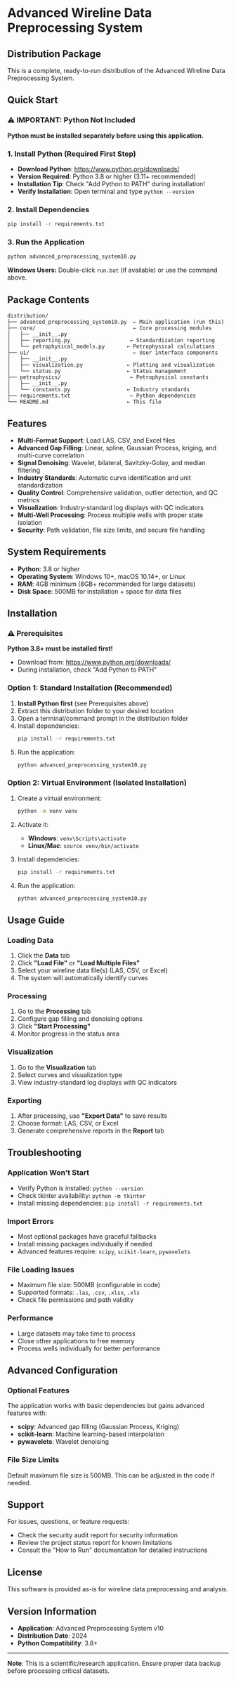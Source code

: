 # Advanced Wireline Data Preprocessing System

## Distribution Package

This is a complete, ready-to-run distribution of the Advanced Wireline Data Preprocessing System.

## Quick Start

### ⚠️ IMPORTANT: Python Not Included
**Python must be installed separately before using this application.**

### 1. Install Python (Required First Step)
- **Download Python**: https://www.python.org/downloads/
- **Version Required**: Python 3.8 or higher (3.11+ recommended)
- **Installation Tip**: Check "Add Python to PATH" during installation!
- **Verify Installation**: Open terminal and type `python --version`

### 2. Install Dependencies
```bash
pip install -r requirements.txt
```

### 3. Run the Application
```bash
python advanced_preprocessing_system10.py
```

**Windows Users:** Double-click `run.bat` (if available) or use the command above.

## Package Contents

```
distribution/
├── advanced_preprocessing_system10.py  ← Main application (run this)
├── core/                               ← Core processing modules
│   ├── __init__.py
│   ├── reporting.py                   ← Standardization reporting
│   └── petrophysical_models.py       ← Petrophysical calculations
├── ui/                                 ← User interface components
│   ├── __init__.py
│   ├── visualization.py              ← Plotting and visualization
│   └── status.py                     ← Status management
├── petrophysics/                      ← Petrophysical constants
│   ├── __init__.py
│   └── constants.py                  ← Industry standards
├── requirements.txt                   ← Python dependencies
└── README.md                         ← This file
```

## Features

- **Multi-Format Support**: Load LAS, CSV, and Excel files
- **Advanced Gap Filling**: Linear, spline, Gaussian Process, kriging, and multi-curve correlation
- **Signal Denoising**: Wavelet, bilateral, Savitzky-Golay, and median filtering
- **Industry Standards**: Automatic curve identification and unit standardization
- **Quality Control**: Comprehensive validation, outlier detection, and QC metrics
- **Visualization**: Industry-standard log displays with QC indicators
- **Multi-Well Processing**: Process multiple wells with proper state isolation
- **Security**: Path validation, file size limits, and secure file handling

## System Requirements

- **Python**: 3.8 or higher
- **Operating System**: Windows 10+, macOS 10.14+, or Linux
- **RAM**: 4GB minimum (8GB+ recommended for large datasets)
- **Disk Space**: 500MB for installation + space for data files

## Installation

### ⚠️ Prerequisites
**Python 3.8+ must be installed first!**
- Download from: https://www.python.org/downloads/
- During installation, check "Add Python to PATH"

### Option 1: Standard Installation (Recommended)

1. **Install Python first** (see Prerequisites above)
2. Extract this distribution folder to your desired location
3. Open a terminal/command prompt in the distribution folder
4. Install dependencies:
   ```bash
   pip install -r requirements.txt
   ```
4. Run the application:
   ```bash
   python advanced_preprocessing_system10.py
   ```

### Option 2: Virtual Environment (Isolated Installation)

1. Create a virtual environment:
   ```bash
   python -m venv venv
   ```

2. Activate it:
   - **Windows**: `venv\Scripts\activate`
   - **Linux/Mac**: `source venv/bin/activate`

3. Install dependencies:
   ```bash
   pip install -r requirements.txt
   ```

4. Run the application:
   ```bash
   python advanced_preprocessing_system10.py
   ```

## Usage Guide

### Loading Data
1. Click the **Data** tab
2. Click **"Load File"** or **"Load Multiple Files"**
3. Select your wireline data file(s) (LAS, CSV, or Excel)
4. The system will automatically identify curves

### Processing
1. Go to the **Processing** tab
2. Configure gap filling and denoising options
3. Click **"Start Processing"**
4. Monitor progress in the status area

### Visualization
1. Go to the **Visualization** tab
2. Select curves and visualization type
3. View industry-standard log displays with QC indicators

### Exporting
1. After processing, use **"Export Data"** to save results
2. Choose format: LAS, CSV, or Excel
3. Generate comprehensive reports in the **Report** tab

## Troubleshooting

### Application Won't Start
- Verify Python is installed: `python --version`
- Check tkinter availability: `python -m tkinter`
- Install missing dependencies: `pip install -r requirements.txt`

### Import Errors
- Most optional packages have graceful fallbacks
- Install missing packages individually if needed
- Advanced features require: `scipy`, `scikit-learn`, `pywavelets`

### File Loading Issues
- Maximum file size: 500MB (configurable in code)
- Supported formats: `.las`, `.csv`, `.xlsx`, `.xls`
- Check file permissions and path validity

### Performance
- Large datasets may take time to process
- Close other applications to free memory
- Process wells individually for better performance

## Advanced Configuration

### Optional Features
The application works with basic dependencies but gains advanced features with:
- **scipy**: Advanced gap filling (Gaussian Process, Kriging)
- **scikit-learn**: Machine learning-based interpolation
- **pywavelets**: Wavelet denoising

### File Size Limits
Default maximum file size is 500MB. This can be adjusted in the code if needed.

## Support

For issues, questions, or feature requests:
- Check the security audit report for security information
- Review the project status report for known limitations
- Consult the "How to Run" documentation for detailed instructions

## License

This software is provided as-is for wireline data preprocessing and analysis.

## Version Information

- **Application**: Advanced Preprocessing System v10
- **Distribution Date**: 2024
- **Python Compatibility**: 3.8+

---

**Note**: This is a scientific/research application. Ensure proper data backup before processing critical datasets.

